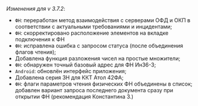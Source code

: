 _Изменения для v 3.7.2_:
- `ФН`: переработан метод взаимодействия с серверами ОФД и ОКП в соответствии с актуальными требованиями и инцидентами;
- `ФН`: скорректировано расположение элементов на вкладке подключения к ФН
- `ФН`: исправлена ошибка с запросом статуса (после объединения флагов чтения);
- Добавлена функция разложения чисел на простые множители;
- `ФН`: обнаружен точный базовый адрес для ФН Ин36-3;
- `Android`: обновлён интерфейс приложения;
- Добавлена серия ЗН для ККТ Атол 42ФА;
- `ФН`: флаги параметров чтения физических ФН объединены в список; добавлен вариант запроса последнего документа сразу при открытии ФН (рекомендация Константина З.)

